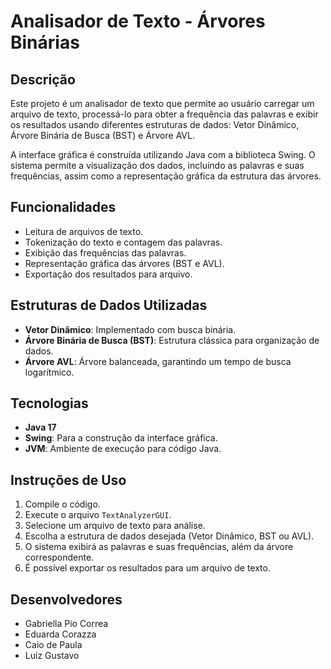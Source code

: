 
# Analisador de Texto - Árvores Binárias

## Descrição
Este projeto é um analisador de texto que permite ao usuário carregar um arquivo de texto, processá-lo para obter a frequência das palavras e exibir os resultados usando diferentes estruturas de dados: Vetor Dinâmico, Árvore Binária de Busca (BST) e Árvore AVL.

A interface gráfica é construída utilizando Java com a biblioteca Swing. O sistema permite a visualização dos dados, incluindo as palavras e suas frequências, assim como a representação gráfica da estrutura das árvores.

## Funcionalidades
- Leitura de arquivos de texto.
- Tokenização do texto e contagem das palavras.
- Exibição das frequências das palavras.
- Representação gráfica das árvores (BST e AVL).
- Exportação dos resultados para arquivo.

## Estruturas de Dados Utilizadas
- **Vetor Dinâmico**: Implementado com busca binária.
- **Árvore Binária de Busca (BST)**: Estrutura clássica para organização de dados.
- **Árvore AVL**: Árvore balanceada, garantindo um tempo de busca logarítmico.

## Tecnologias
- **Java 17**
- **Swing**: Para a construção da interface gráfica.
- **JVM**: Ambiente de execução para código Java.

## Instruções de Uso
1. Compile o código.
2. Execute o arquivo `TextAnalyzerGUI`.
3. Selecione um arquivo de texto para análise.
4. Escolha a estrutura de dados desejada (Vetor Dinâmico, BST ou AVL).
5. O sistema exibirá as palavras e suas frequências, além da árvore correspondente.
6. É possível exportar os resultados para um arquivo de texto.

## Desenvolvedores
- Gabriella Pio Correa
- Eduarda Corazza
- Caio de Paula
- Luiz Gustavo
